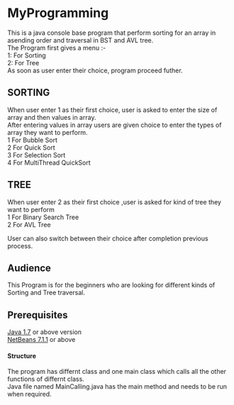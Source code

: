 # MyProgramming
This is a java console base program that perform sorting for an array in asending order and traversal in BST and AVL  tree.\
The Program first gives a menu :-\
1: For Sorting \
2: For Tree\
As soon as user enter their choice, program proceed futher.
## SORTING
When user enter 1 as their first choice, user is asked to  enter the size of array and then values in array.\
After entering values in array users are given choice to enter the types of array they want to perform.\
1 For Bubble Sort\
2 For Quick Sort\
3 For Selection Sort\
4 For MultiThread QuickSort
## TREE
When user enter 2 as their first choice ,user is asked for kind of tree they want to perform\
1 For  Binary Search Tree\
2 For AVL Tree

User can also switch between their choice after completion previous process.

## Audience
This Program is for the beginners who are looking for different kinds of Sorting and Tree traversal.

## Prerequisites
[Java 1.7](https://www.oracle.com/technetwork/java/javase/downloads/java-archive-downloads-javase7-521261.html) or above version\
 [NetBeans 7.1.1](https://netbeans.org/downloads/7.1.1/) or above 
 
 #### Structure
 The program has differnt class and one main class which calls all the other functions of differnt class.\
Java file named MainCalling.java has the main method and needs to be run when required.

